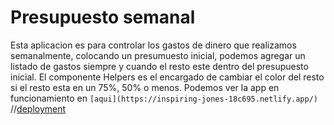 # Presupuesto semanal

Esta aplicacion es para controlar los gastos de dinero que realizamos semanalmente, colocando un presumuesto inicial, podemos agregar un listado de gastos siempre y cuando el resto este dentro del presupuesto inicial. El componente Helpers es el encargado de cambiar el color del resto si el resto esta en un 75%, 50% o menos.
Podemos ver la app en funcionamiento en `[aqui](https://inspiring-jones-18c695.netlify.app/)`
//[deployment](https://facebook.github.io/create-react-app/docs/deployment)
